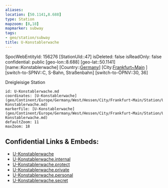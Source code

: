 ```yaml
---
aliases: 
location: [50.1141,8.688]
type: Station 
mapzoom: [8,18] 
mapmarker: subway 
tags:
- geo/station/subway
title: U-Konstablerwache
---
```

SpocWebEntityId: 156276
[StationUId::47]
isDeleted: false
isReadOnly: false
confidential: public
[geo-lon::8.688]
[geo-lat::50.1141]
[name::Konstablerwache]
[Country::[Germany](geo/Continent/Europe/Germany.md)]
[City:[Frankfurt~Main](geo/Continent/Europe/Germany/West/Hessen/City/Frankfurt~Main.md) ]
[switch-to-SPNV::C, S-Bahn, Straßenbahn]
[switch-to-ÖPNV::30, 36]

Dreigleisige Station

```leaflet
id: U-Konstablerwache.md
coordinates: [U-Konstablerwache](geo/Continent/Europe/Germany/West/Hessen/City/Frankfurt~Main/Station/U-Konstablerwache.md)
markerFile: [U-Konstablerwache](geo/Continent/Europe/Germany/West/Hessen/City/Frankfurt~Main/Station/U-Konstablerwache.md)
defaultZoom: 11 
maxZoom: 18
```


## Confidential Links & Embeds: 
- [U-Konstablerwache](../../../../../../../../../../_public/geo/Continent/Europe/Germany/West/Hessen/City/Frankfurt~Main/Station/U-Konstablerwache.md) 
- [U-Konstablerwache.internal](../../../../../../../../../../_internal/geo/Continent/Europe/Germany/West/Hessen/City/Frankfurt~Main/Station/U-Konstablerwache.internal.md) 
- [U-Konstablerwache.protect](../../../../../../../../../../_protect/geo/Continent/Europe/Germany/West/Hessen/City/Frankfurt~Main/Station/U-Konstablerwache.protect.md) 
- [U-Konstablerwache.private](../../../../../../../../../../_private/geo/Continent/Europe/Germany/West/Hessen/City/Frankfurt~Main/Station/U-Konstablerwache.private.md) 
- [U-Konstablerwache.personal](../../../../../../../../../../_personal/geo/Continent/Europe/Germany/West/Hessen/City/Frankfurt~Main/Station/U-Konstablerwache.personal.md) 
- [U-Konstablerwache.secret](../../../../../../../../../../_secret/geo/Continent/Europe/Germany/West/Hessen/City/Frankfurt~Main/Station/U-Konstablerwache.secret.md) 
